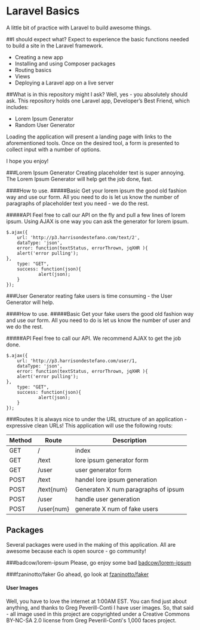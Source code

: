 # Laravel Basics
A little bit of practice with Laravel to build awesome things.

##I should expect what?
Expect to experience the basic functions needed to build a site in the Laravel framework.

* Creating a new app
* Installing and using Composer packages
* Routing basics
* Views
* Deploying a Laravel app on a live server

##What is in this repository might I ask?
Well, yes - you absolutely should ask. This repository holds one Laravel app, Developer’s Best Friend, which includes:
* Lorem Ipsum Generator
* Random User Generator

Loading the application will present a landing page with links to the aforementioned tools. Once on the desired tool, a form is presented to collect input with a number of options.

I hope you enjoy!

###Lorem Ipsum Generator
Creating placeholder text is super annoying. The Lorem Ipsum Generator will help get the job done, fast.

####How to use.
#####Basic
Get your lorem ipsum the good old fashion way and use our form. All you need to do is let us know the number of paragraphs of placeholder text you need - we do the rest.

#####API
Feel free to call our API on the fly and pull a few lines of lorem ipsum. Using AJAX is one way you can ask the generator for lorem ipsum.

    $.ajax({
        url: 'http://p3.harrisondestefano.com/text/2',
        dataType: 'json',
        error: function(textStatus, errorThrown, jqXHR ){ 
        alert('error pulling');				
    },
        type: "GET",
        success: function(json){
                alert(json);
        }
    }); 

###User Generator
reating fake users is time consuming - the User Generator will help.

####How to use.
#####Basic
Get your fake users the good old fashion way and use our form. All you need to do is let us know the number of user and we do the rest.

#####API
Feel free to call our API. We recommend AJAX to get the job done.
   
    $.ajax({
        url: 'http://p3.harrisondestefano.com/user/1,
        dataType: 'json',
        error: function(textStatus, errorThrown, jqXHR ){ 
        alert('error pulling');				
    },
        type: "GET",
        success: function(json){
                alert(json);
        }
    });

    
###Routes
It is always nice to under the URL structure of an application - expressive clean URLs! This application will use the following routs:

| Method  | Route | Description                  |
|-------- | ----- | ---------------------------- |
| GET     | /          | index						         |
| GET     | /text      | lore ipsum generator form           |
| GET     | /user      | user generator form                 |
| POST    | /text      | handel lore ipsum generation        |
| POST    | /text{num} | Generaten  X num paragraphs of ipsum|
| POST    | /user      | handle user generation              |
| POST    | /user{num} | generate X num of fake users        |

## Packages
Several packages were used in the making of this application. All are awesome because each is open source - go community!

###badcow/lorem-ipsum
Please, go enjoy some bad [badcow/lorem-ipsum](https://packagist.org/packages/badcow/lorem-ipsum)

###fzaninotto/faker
Go ahead, go look at [fzaninotto/faker](https://packagist.org/packages/fzaninotto/faker) 

#### User Images
Well, you have to love the internet at 1:00AM EST. You can find just about anything, and thanks to Greg Peverill-Conti I have user images. So, that said - all image used in this project are copyrighted under a Creative Commons BY-NC-SA 2.0 license from Greg Peverill-Conti's 1,000 faces project.